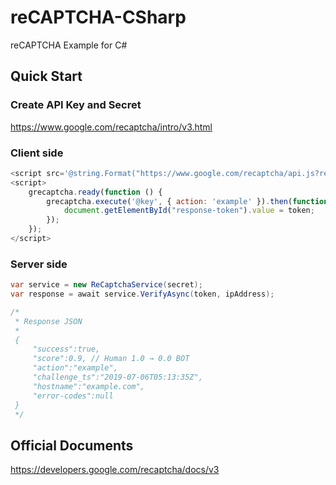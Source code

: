 # reCAPTCHA-CSharp
reCAPTCHA Example for C#

Quick Start
---

### Create API Key and Secret

https://www.google.com/recaptcha/intro/v3.html

### Client side

```js
<script src='@string.Format("https://www.google.com/recaptcha/api.js?render={0}", key)'></script>
<script>
    grecaptcha.ready(function () {
        grecaptcha.execute('@key', { action: 'example' }).then(function (token) {
            document.getElementById("response-token").value = token;
        });
    });
</script>
```

### Server side

```csharp
var service = new ReCaptchaService(secret);
var response = await service.VerifyAsync(token, ipAddress);

/*
 * Response JSON
 * 
 {  
     "success":true,
     "score":0.9, // Human 1.0 → 0.0 BOT
     "action":"example",
     "challenge_ts":"2019-07-06T05:13:35Z",
     "hostname":"example.com",
     "error-codes":null
 }
 */
```

Official Documents
---
https://developers.google.com/recaptcha/docs/v3
